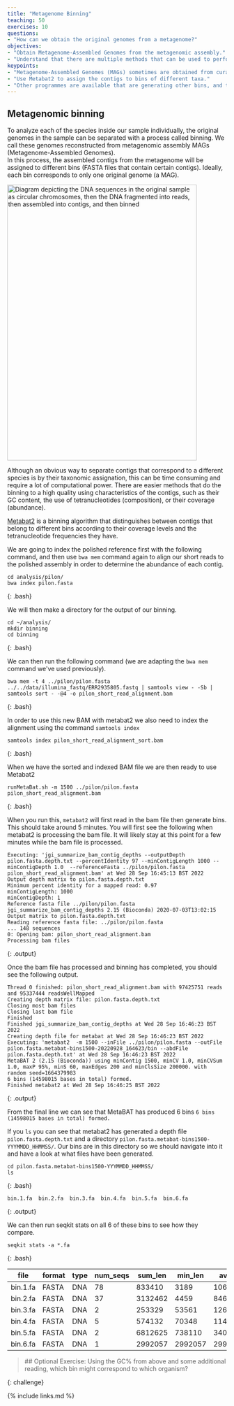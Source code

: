 ```yaml
---
title: "Metagenome Binning"
teaching: 50
exercises: 10
questions:
- "How can we obtain the original genomes from a metagenome?"
objectives:
- "Obtain Metagenome-Assembled Genomes from the metagenomic assembly."
- "Understand that there are multiple methods that can be used to perform binning"  
keypoints:
- "Metagenome-Assembled Genomes (MAGs) sometimes are obtained from curated contigs grouped into bins."
- "Use Metabat2 to assign the contigs to bins of different taxa."
- "Other programmes are available that are generating other bins, and these can be rationalised using tools such as DAStools"
---
```


## Metagenomic binning
To analyze each of the species inside our sample individually, the original genomes in the sample can be separated with a process called binning.
We call these genomes reconstructed from metagenomic assembly MAGs (Metagenome-Assembled Genomes).  
In this process, the assembled contigs from the metagenome will be assigned to different bins (FASTA files that contain certain contigs). Ideally, each bin corresponds to only one original genome (a MAG).

<a href="{{ page.root }}/fig/03-05-01.png">
  <img src="{{ page.root }}/fig/03-05-01.png" width="435" height="631" alt="Diagram depicting the DNA sequences  in the original sample as circular chromosomes, then the DNA fragmented into reads, then assembled into contigs, and then binned"/>
</a>

Although an obvious way to separate contigs that correspond to a different species is by their taxonomic assignation, this can be time consuming and require a lot of computational power.
There are easier methods that do the binning to a high quality using
characteristics of the contigs, such as their GC content, the use of tetranucleotides (composition), or their coverage (abundance).

[Metabat2](https://bitbucket.org/berkeleylab/metabat/src/master/) is a binning algorithm
that distinguishes between contigs that belong to different bins according to their
coverage levels and the tetranucleotide frequencies they have.

We are going to index the polished reference first with the following command, and then use `bwa mem` command again to align our short reads to the polished assembly in order to determine the abundance of each contig.

~~~
cd analysis/pilon/
bwa index pilon.fasta
~~~
{: .bash}

We will then make a directory for the output of our binning.
~~~
cd ~/analysis/
mkdir binning
cd binning
~~~
{: .bash}

We can then run the following command (we are adapting the `bwa mem` command we've used previously).

~~~
bwa mem -t 4 ../pilon/pilon.fasta ../../data/illumina_fastq/ERR2935805.fastq | samtools view - -Sb | samtools sort - -@4 -o pilon_short_read_alignment.bam
~~~
{: .bash}

In order to use this new BAM with metabat2 we also need to index the alignment using the command `samtools index`

~~~
samtools index pilon_short_read_alignment_sort.bam
~~~
{: .bash}

When we have the sorted and indexed BAM file we are then ready to use Metabat2

~~~
runMetaBat.sh -m 1500 ../pilon/pilon.fasta pilon_short_read_alignment.bam
~~~
{: .bash}

When you run this, `metabat2` will first read in the bam file then generate bins. This should take around 5 minutes.
You will first see the following when metabat2 is processing the bam file. It will likely stay at this point for a few minutes while the bam file is processed.
~~~
Executing: 'jgi_summarize_bam_contig_depths --outputDepth pilon.fasta.depth.txt --percentIdentity 97 --minContigLength 1000 --minContigDepth 1.0  --referenceFasta ../pilon/pilon.fasta pilon_short_read_alignment.bam' at Wed 28 Sep 16:45:13 BST 2022
Output depth matrix to pilon.fasta.depth.txt
Minimum percent identity for a mapped read: 0.97
minContigLength: 1000
minContigDepth: 1
Reference fasta file ../pilon/pilon.fasta
jgi_summarize_bam_contig_depths 2.15 (Bioconda) 2020-07-03T13:02:15
Output matrix to pilon.fasta.depth.txt
Reading reference fasta file: ../pilon/pilon.fasta
... 148 sequences
0: Opening bam: pilon_short_read_alignment.bam
Processing bam files
~~~
{: .output}

Once the bam file has processed and binning has completed, you should see the following output.
~~~
Thread 0 finished: pilon_short_read_alignment.bam with 97425751 reads and 95337444 readsWellMapped
Creating depth matrix file: pilon.fasta.depth.txt
Closing most bam files
Closing last bam file
Finished
Finished jgi_summarize_bam_contig_depths at Wed 28 Sep 16:46:23 BST 2022
Creating depth file for metabat at Wed 28 Sep 16:46:23 BST 2022
Executing: 'metabat2  -m 1500 --inFile ../pilon/pilon.fasta --outFile pilon.fasta.metabat-bins1500-20220928_164623/bin --abdFile pilon.fasta.depth.txt' at Wed 28 Sep 16:46:23 BST 2022
MetaBAT 2 (2.15 (Bioconda)) using minContig 1500, minCV 1.0, minCVSum 1.0, maxP 95%, minS 60, maxEdges 200 and minClsSize 200000. with random seed=1664379983
6 bins (14598015 bases in total) formed.
Finished metabat2 at Wed 28 Sep 16:46:25 BST 2022
~~~
{: .output}

From the final line we can see that MetaBAT has produced 6 bins `6 bins (14598015 bases in total) formed.`

If you `ls` you can see that metabat2 has generated a depth file `pilon.fasta.depth.txt` and a directory `pilon.fasta.metabat-bins1500-YYYMMDD_HHMMSS/`. Our bins are in this directory so we should navigate into it and have a look at what files have been generated.
~~~
cd pilon.fasta.metabat-bins1500-YYYMMDD_HHMMSS/
ls
~~~
{: .bash}

~~~
bin.1.fa  bin.2.fa  bin.3.fa  bin.4.fa  bin.5.fa  bin.6.fa
~~~
{: .output}


We can then run seqkit stats on all 6 of these bins to see how they compare.

~~~
seqkit stats -a *.fa
~~~
{: .bash}

| file     | format | type | num_seqs | sum_len | min_len | avg_len   | max_len | Q1        | Q2        | Q3        | sum_gap | N50     | Q20(%) | Q30(%) | GC(%) |
|----------|--------|------|----------|---------|---------|-----------|---------|-----------|-----------|-----------|---------|---------|--------|--------|-------|
| bin.1.fa | FASTA  | DNA  | 78       | 833410  | 3189    | 10684.7   | 28254   | 6756.0    | 8325.5    | 14036.0   | 0       | 13228   | 0.00   | 0.00   | 38.16 |
| bin.2.fa | FASTA  | DNA  | 37       | 3132462 | 4459    | 84661.1   | 334164  | 31784.0   | 59490.0   | 100708.0  | 0       | 152863  | 0.00   | 0.00   | 44.21 |
| bin.3.fa | FASTA  | DNA  | 2        | 253329  | 53561   | 126664.5  | 199768  | 53561.0   | 126664.5  | 199768.0  | 0       | 199768  | 0.00   | 0.00   | 40.99 |
| bin.4.fa | FASTA  | DNA  | 5        | 574132  | 70348   | 114826.4  | 176715  | 78563.0   | 98950.0   | 149556.0  | 0       | 149556  | 0.00   | 0.00   | 43.57 |
| bin.5.fa | FASTA  | DNA  | 2        | 6812625 | 738110  | 3406312.5 | 6074515 | 738110.0  | 3406312.5 | 6074515.0 | 0       | 6074515 | 0.00   | 0.00   | 66.18 |
| bin.6.fa | FASTA  | DNA  | 1        | 2992057 | 2992057 | 2992057.0 | 2992057 | 1496028.5 | 2992057.0 | 1496028.5 | 0       | 2992057 | 0.00   | 0.00   | 37.95 |


> ## Optional Exercise:
> Using the GC% from above and some additional reading, which bin might correspond to which organism?
>
{: challenge}


{% include links.md %}
